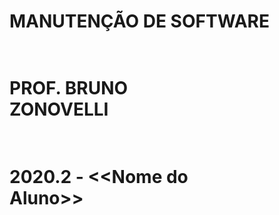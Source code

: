# MANUTENÇÃO DE SOFTWARE
# <br    />PROF. BRUNO<br />             ZONOVELLI  
# <br    />2020.2 - <<Nome do<br /> Aluno>>

